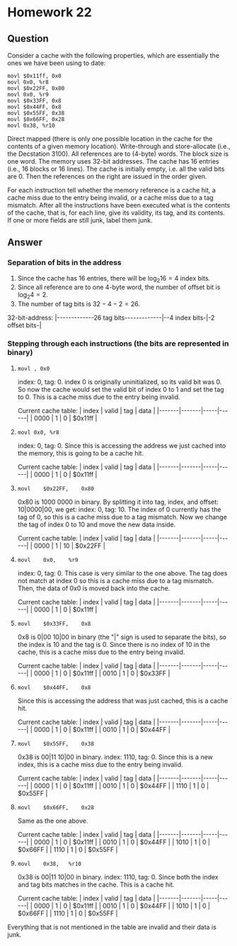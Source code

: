# Homework 22

## Question
Consider a cache with the following properties, which are essentially the ones we have been using to date:
```
movl $0x11ff, 0x0
movl 0x0, %r8
movl $0x22FF, 0x80
movl 0x0, %r9
movl $0x33FF, 0x8
movl $0x44FF, 0x8
movl $0x55FF, 0x38
movl $0x66FF, 0x28
movl 0x38, %r10
```
Direct mapped (there is only one possible location in the cache for the contents of a given memory location).
Write-through and store-allocate (i.e., the Decstation 3100).
All references are to (4-byte) words.
The block size is one word.
The memory uses 32-bit addresses.
The cache has 16 entries (i.e., 16 blocks or 16 lines).
The cache is initially empty, i.e. all the valid bits are 0. Then the references on the right are issued in the order given.

For each instruction tell whether the memory reference is a cache hit, a cache miss due to the entry being invalid, or a cache miss due to a tag mismatch.
After all the instructions have been executed what is the contents of the cache, that is, for each line, give its validity, its tag, and its contents. If one or more fields are still junk, label them junk.

## Answer

### Separation of bits in the address
1. Since the cache has 16 entries, there will be $\log_2{16}=4$ index bits.
1. Since all reference are to one 4-byte word, the number of offset bit is $\log_2 4=2$.
1. The number of tag bits is $32-4-2=26$.

32-bit-address:
|-------------26 tag bits-------------|--4 index bits-|-2 offset bits-|

### Stepping through each instructions (the bits are represented in binary)

1. ``movl , 0x0`` 
    
    index: 0, tag: 0. index 0 is originally uninitialized, so its valid bit was 0. So now the cache would set the valid bit of index 0 to 1 and set the tag to 0. This is a cache miss due to the entry being invalid. 
    
    
    Current cache table:
    | index | valid | tag | data |
    |-------|-------|-----|------|
    | 0000  |  1     | 0    |  $0x11ff    |
    
1. ``movl 0x0, %r8``
    
    index: 0, tag: 0. Since this is accessing the address we just cached into the memory, this is going to be a cache hit. 
    
    
    Current cache table:
    | index | valid | tag | data |
    |-------|-------|-----|------|
    | 0000  |  1     | 0    |  $0x11ff    |

1. `movl	$0x22FF,	0x80`
    
    0x80 is 1000 0000 in binary. By splitting it into tag, index, and offset: 10|0000|00, we get: index: 0, tag: 10. The index of 0 currently has the tag of 0, so this is a cache miss due to a tag mismatch. Now we change the tag of index 0 to 10 and move the new data inside.
    
    
    Current cache table:
    | index | valid | tag | data |
    |-------|-------|-----|------|
    | 0000  |  1     | 10    |  $0x22FF    |

1. `movl	0x0,	%r9`
    
    index: 0, tag: 0. This case is very similar to the one above. The tag does not match at index 0 so this is a cache miss due to a tag mismatch. Then, the data of 0x0 is moved back into the cache.
    
    
    Current cache table:
    | index | valid | tag | data |
    |-------|-------|-----|------|
    | 0000  |  1     | 0    |  $0x11ff    |

1. `movl	$0x33FF,	0x8`

    0x8 is 0|00 10|00 in binary (the "|" sign is used to separate the bits), so the index is 10 and the tag is 0. Since there is no index of 10 in the cache, this is a cache miss due to the entry being invalid. 
    
    
    Current cache table:
    | index | valid | tag | data |
    |-------|-------|-----|------|
    | 0000  |  1     | 0    |  $0x11ff    |
    | 0010  |  1     | 0    |  $0x33FF    |

1. `movl	$0x44FF,	0x8`

    Since this is accessing the address that was just cached, this is a cache hit. 
    
    
    Current cache table:
    | index | valid | tag | data |
    |-------|-------|-----|------|
    | 0000  |  1     | 0    |  $0x11ff    |
    | 0010  |  1     | 0    |  $0x44FF    |

1. `movl	$0x55FF,	0x38`

    0x38 is 00|11 10|00 in binary. index: 1110, tag: 0. Since this is a new index, this is a cache miss due to the entry being invalid.
    
    
    Current cache table:
    | index | valid | tag | data |
    |-------|-------|-----|------|
    | 0000  |  1     | 0    |  $0x11ff    |
    | 0010  |  1     | 0    |  $0x44FF    |
    | 1110  |  1     | 0    |  $0x55FF    |

1. `movl	$0x66FF,	0x28`

    Same as the one above.
    
    
    Current cache table:
    | index | valid | tag | data |
    |-------|-------|-----|------|
    | 0000  |  1     | 0    |  $0x11ff    |
    | 0010  |  1     | 0    |  $0x44FF    |
    | 1010  |  1     | 0    |  $0x66FF    |
    | 1110  |  1     | 0    |  $0x55FF    |

1. `movl	0x38,	%r10`

    0x38 is 00|11 10|00 in binary. index: 1110, tag: 0. Since both the index and tag bits matches in the cache. This is a cache hit.
    
    
    Current cache table:
    | index | valid | tag | data |
    |-------|-------|-----|------|
    | 0000  |  1     | 0    |  $0x11ff    |
    | 0010  |  1     | 0    |  $0x44FF    |
    | 1010  |  1     | 0    |  $0x66FF    |
    | 1110  |  1     | 0    |  $0x55FF    |

Everything that is not mentioned in the table are invalid and their data is junk.